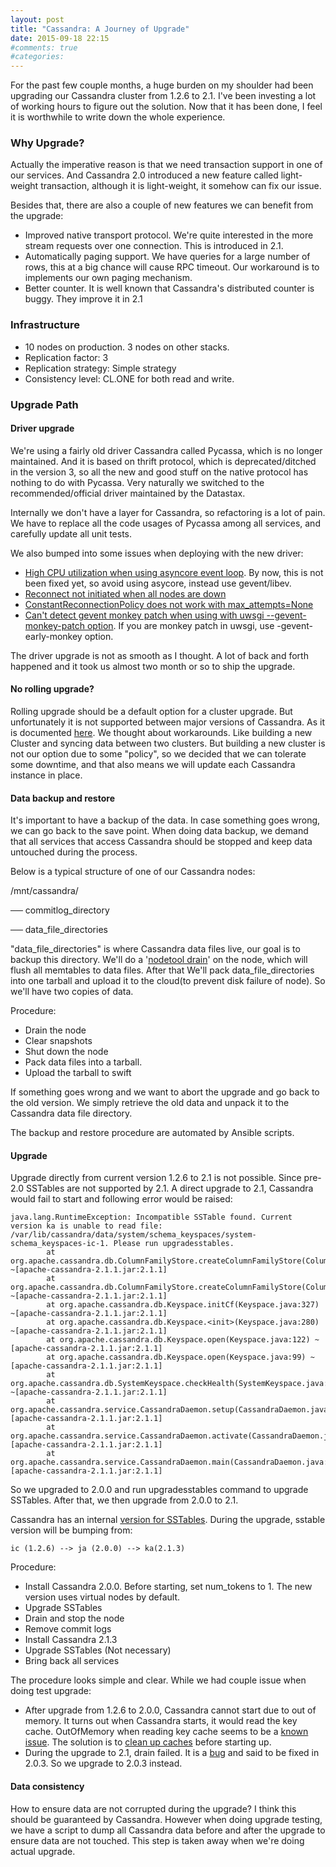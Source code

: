 ```yaml
---
layout: post
title: "Cassandra: A Journey of Upgrade"
date: 2015-09-18 22:15
#comments: true
#categories: 
---
```

For the past few couple months, a huge burden on my shoulder had been upgrading our Cassandra cluster from 1.2.6 to 2.1. I've been investing a lot of working hours to figure out the solution. Now that it has been done, I feel it is worthwhile to write down the whole experience.
 
 
### Why Upgrade?

Actually the imperative reason is that we need transaction support in one of our services. And Cassandra 2.0 introduced a new feature called light-weight transaction, although it is light-weight, it somehow can fix our issue.

Besides that, there are also a couple of new features we can benefit from the upgrade:

- Improved native transport protocol. We're quite interested in the more stream requests over one connection. This is introduced in 2.1.
- Automatically paging support. We have queries for a large number of rows, this at a big chance will cause RPC timeout. Our workaround is to implements our own paging mechanism.
- Better counter. It is well known that Cassandra's distributed counter is buggy. They improve it in 2.1
 
 
### Infrastructure

- 10 nodes on production. 3 nodes on other stacks.
- Replication factor: 3
- Replication strategy: Simple strategy
- Consistency level: CL.ONE for both read and write.
 
 
### Upgrade Path

#### Driver upgrade

We're using a fairly old driver Cassandra called Pycassa, which is no longer maintained. And it is based on thrift protocol, which is deprecated/ditched in the version 3, so all the new and good stuff on the native protocol has nothing to do with Pycassa. Very naturally we switched to the recommended/official driver maintained by the Datastax.

Internally we don't have a layer for Cassandra, so refactoring is a lot of pain. We have to replace all the code usages of Pycassa among all services, and carefully update all unit tests.

We also bumped into some issues when deploying with the new driver: 
 

- [High CPU utilization when using asyncore event loop](https://datastax-oss.atlassian.net/browse/PYTHON-239). By now, this is not been fixed yet, so avoid using asycore, instead use gevent/libev.
- [Reconnect not initiated when all nodes are down](https://datastax-oss.atlassian.net/browse/PYTHON-364)
- [ConstantReconnectionPolicy does not work with max_attempts=None](https://datastax-oss.atlassian.net/browse/PYTHON-325)
- [Can't detect gevent monkey patch when using with uwsgi --gevent-monkey-patch option](https://datastax-oss.atlassian.net/browse/PYTHON-237). If you are monkey patch in uwsgi, use -gevent-early-monkey option.

The driver upgrade is not as smooth as I thought. A lot of back and forth happened and it took us almost two month or so to ship the upgrade.

#### No rolling upgrade?

Rolling upgrade should be a default option for a cluster upgrade. But unfortunately it is not supported between major versions of Cassandra. As it is documented [here](https://github.com/apache/cassandra/blob/trunk/NEWS.txt). We thought about workarounds. Like building a new Cluster and syncing data between two clusters. But building a new cluster is not our option due to some "policy", so we decided that we can tolerate some downtime, and that also means we will update each Cassandra instance in place.

#### Data backup and restore

It's important to have a backup of the data. In case something goes wrong, we can go back to the save point. When doing data backup, we demand that all services that access Cassandra should be stopped and keep data untouched during the process.

Below is a typical structure of one of  our Cassandra nodes:

/mnt/cassandra/

── commitlog_directory

── data_file_directories


"data_file_directories" is where Cassandra data files live, our goal is to backup this directory. We'll do a '[nodetool drain](http://docs.datastax.com/en/cassandra/2.0/cassandra/tools/toolsDrain.html)' on the node, which will flush all memtables to data files. After that We'll pack data_file_directories into one tarball and upload it to the cloud(to prevent disk failure of node). So we'll have two copies of data.


Procedure:

- Drain the node
- Clear snapshots
- Shut down the node
- Pack data files into a tarball.
- Upload the tarball to swift


If something goes wrong and we want to abort the upgrade and go back to the old version. We simply retrieve the old data and unpack it to the Cassandra data file directory.

The backup and restore procedure are automated by Ansible scripts.

#### Upgrade

Upgrade directly from current version 1.2.6 to 2.1 is not possible. Since pre-2.0 SSTables are not supported by 2.1. A direct upgrade to 2.1, Cassandra would fail to start and following error would be raised:

```
java.lang.RuntimeException: Incompatible SSTable found. Current version ka is unable to read file: /var/lib/cassandra/data/system/schema_keyspaces/system-schema_keyspaces-ic-1. Please run upgradesstables.
        at org.apache.cassandra.db.ColumnFamilyStore.createColumnFamilyStore(ColumnFamilyStore.java:443) ~[apache-cassandra-2.1.1.jar:2.1.1]
        at org.apache.cassandra.db.ColumnFamilyStore.createColumnFamilyStore(ColumnFamilyStore.java:420) ~[apache-cassandra-2.1.1.jar:2.1.1]
        at org.apache.cassandra.db.Keyspace.initCf(Keyspace.java:327) ~[apache-cassandra-2.1.1.jar:2.1.1]
        at org.apache.cassandra.db.Keyspace.<init>(Keyspace.java:280) ~[apache-cassandra-2.1.1.jar:2.1.1]
        at org.apache.cassandra.db.Keyspace.open(Keyspace.java:122) ~[apache-cassandra-2.1.1.jar:2.1.1]
        at org.apache.cassandra.db.Keyspace.open(Keyspace.java:99) ~[apache-cassandra-2.1.1.jar:2.1.1]
        at org.apache.cassandra.db.SystemKeyspace.checkHealth(SystemKeyspace.java:558) ~[apache-cassandra-2.1.1.jar:2.1.1]
        at org.apache.cassandra.service.CassandraDaemon.setup(CassandraDaemon.java:214) [apache-cassandra-2.1.1.jar:2.1.1]
        at org.apache.cassandra.service.CassandraDaemon.activate(CassandraDaemon.java:443) [apache-cassandra-2.1.1.jar:2.1.1]
        at org.apache.cassandra.service.CassandraDaemon.main(CassandraDaemon.java:532) [apache-cassandra-2.1.1.jar:2.1.1]
```

So we upgraded to 2.0.0 and run upgradesstables command to upgrade SSTables. After that, we then upgrade from 2.0.0 to 2.1. 

Cassandra has an internal [version for SSTables](http://www.bajb.net/2013/03/cassandra-sstable-format-version-numbers/). During the upgrade, sstable version will be bumping from:

```
ic (1.2.6) --> ja (2.0.0) --> ka(2.1.3)
```


Procedure:

- Install Cassandra 2.0.0. Before starting, set num_tokens to 1. The new version uses virtual nodes by default.
- Upgrade SSTables
- Drain and stop the node
- Remove commit logs
- Install Cassandra 2.1.3
- Upgrade SSTables (Not necessary)
- Bring back all services


The procedure looks simple and clear. While we had couple issue when doing test upgrade:

-  After upgrade from 1.2.6 to 2.0.0, Cassandra cannot start due to out of memory. It turns out when Cassandra starts, it would read the key cache. OutOfMemory when reading key cache seems to be a [known issue](http://cassandra-user-incubator-apache-org.3065146.n2.nabble.com/OOM-while-reading-key-cache-td7591267.html). The solution is to [clean up caches](http://mail-archives.apache.org/mod_mbox/cassandra-user/201307.mbox/%3C7B902431-9666-4D21-9324-8632BB6358F8@thelastpickle.com%3E ) before starting up.
- During the upgrade to 2.1, drain failed. It is a [bug](https://issues.apache.org/jira/browse/CASSANDRA-6374) and said to be fixed in 2.0.3. So we upgrade to 2.0.3 instead.

#### Data consistency

How to ensure data are not corrupted during the upgrade? I think this should be guaranteed by Cassandra. However when doing upgrade testing, we have a script to dump all Cassandra data before and after the upgrade to ensure data are not touched. This step is taken away when we're doing actual upgrade.

